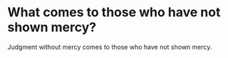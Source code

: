 # What comes to those who have not shown mercy?

Judgment without mercy comes to those who have not shown mercy.
